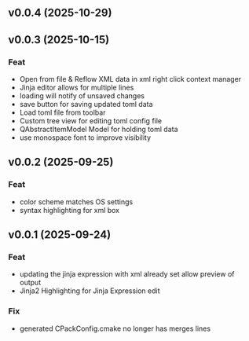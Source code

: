 ## v0.0.4 (2025-10-29)

## v0.0.3 (2025-10-15)

### Feat

- Open from file & Reflow XML data in xml right click context manager
- Jinja editor allows for multiple lines
- loading will notify of unsaved changes
- save button for saving updated toml data
- Load toml file from toolbar
- Custom tree view for editing toml config file
- QAbstractItemModel Model for holding toml data
- use monospace font to improve visibility

## v0.0.2 (2025-09-25)

### Feat

- color scheme matches OS settings
- syntax highlighting for xml box

## v0.0.1 (2025-09-24)

### Feat

- updating the jinja expression with xml already set allow preview of output
- Jinja2 Highlighting for Jinja Expression edit

### Fix

- generated CPackConfig.cmake no longer has merges lines
